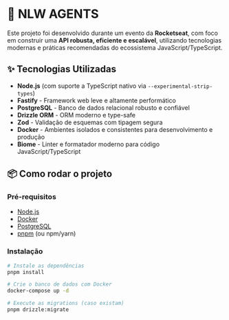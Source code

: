 # 🚀 NLW AGENTS

Este projeto foi desenvolvido durante um evento da **Rocketseat**, com foco em construir uma **API robusta, eficiente e escalável**, utilizando tecnologias modernas e práticas recomendadas do ecossistema JavaScript/TypeScript.

## ✨ Tecnologias Utilizadas

- **Node.js** (com suporte a TypeScript nativo via `--experimental-strip-types`)
- **Fastify** - Framework web leve e altamente performático
- **PostgreSQL** - Banco de dados relacional robusto e confiável
- **Drizzle ORM** - ORM moderno e type-safe
- **Zod** - Validação de esquemas com tipagem segura
- **Docker** - Ambientes isolados e consistentes para desenvolvimento e produção
- **Biome** - Linter e formatador moderno para código JavaScript/TypeScript

## 📦 Como rodar o projeto

### Pré-requisitos

- [Node.js](https://nodejs.org/)
- [Docker](https://www.docker.com/)
- [PostgreSQL](https://www.postgresql.org/)
- [pnpm](https://pnpm.io/) (ou npm/yarn)

### Instalação

```bash
# Instale as dependências
pnpm install

# Crie o banco de dados com Docker
docker-compose up -d

# Execute as migrations (caso existam)
pnpm drizzle:migrate
